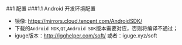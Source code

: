 ##1 配置 
###1.1 Android 开发环境配置
* 镜像: https://mirrors.cloud.tencent.com/AndroidSDK/
* 下载的`Android NDK`,`Qt`,`Android SDK`版本需要对应，否则将编译不通过；
* iguge版本：http://igghelper.com/soft/  或者：iguge.xyz/soft

